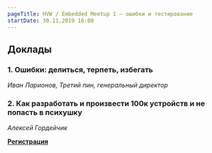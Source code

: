 ```yaml
---
pageTitle: HVW / Embedded Meetup 1 – ошибки и тестирование
startDate: 30.11.2019 16:00
---
```


## Доклады

### 1. Ошибки: делиться, терпеть, избегать
_Иван Ларионов, Третий пин, генеральный директор_

### 2. Как разработать и произвести 100к устройств и не попасть в психушку
_Алексей Гордейчик_

**[Регистрация](https://b4cksp4ce.timepad.ru/event/1123140/)**
